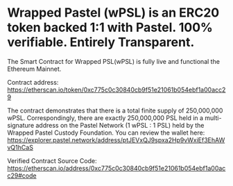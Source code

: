 # Wrapped Pastel (wPSL) is an ERC20 token backed 1:1 with Pastel. 100% verifiable. Entirely Transparent. 

The Smart Contract for Wrapped PSL(wPSL) is fully live and functional the Ethereum Mainnet.

Contract address: https://etherscan.io/token/0xc775c0c30840cb9f51e21061b054ebf1a00acc29

The contract demonstrates that there is a total finite supply of 250,000,000 wPSL. Correspondingly, there are exactly 250,000,000 PSL held in a multi-signature address on the Pastel Network (1 wPSL : 1 PSL) held by the Wrapped Pastel Custody Foundation. You can review the wallet here: https://explorer.pastel.network/address/ptJEVxQJ9spxa2Hp9vWxiEf3EhAWvQ1hCaS

Verified Contract Source Code: https://etherscan.io/address/0xc775c0c30840cb9f51e21061b054ebf1a00acc29#code
